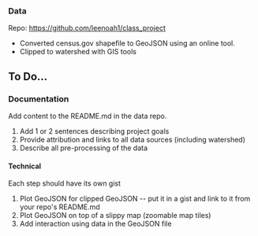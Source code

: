 
### Data

Repo: https://github.com/leenoah1/class_project

* Converted census.gov shapefile to GeoJSON using an online tool. 
* Clipped to watershed with GIS tools

## To Do...

### Documentation

Add content to the README.md in the data repo.

1. Add 1 or 2 sentences describing project goals
2. Provide attribution and links to all data sources (including watershed)
3. Describe all pre-processing of the data

#### Technical

Each step should have its own gist

1. Plot GeoJSON for clipped GeoJSON -- put it in a gist and link to it from your repo's README.md
2. Plot GeoJSON on top of a slippy map (zoomable map tiles)
3. Add interaction using data in the GeoJSON file

